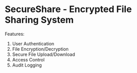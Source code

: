# SecureShare - Encrypted File Sharing System

Features:
1. User Authentication
2. File Encryption/Decryption
3. Secure File Upload/Download
4. Access Control
5. Audit Logging
